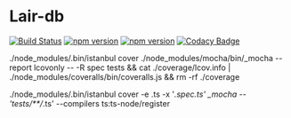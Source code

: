 # Lair-db

[![Build Status](https://travis-ci.org/onechiporenko/lair.svg?branch=master)](https://travis-ci.org/onechiporenko/lair)
[![npm version](https://badge.fury.io/js/lair-db.svg)](https://badge.fury.io/js/lair-db)
[![npm version](https://img.shields.io/npm/dm/lair-db.svg)](https://npmjs.com/package/lair-db)
[![Codacy Badge](https://api.codacy.com/project/badge/Grade/a308984984ff4f9a826a5b34be2cc46a)](https://www.codacy.com/app/cv_github/lair)

./node_modules/.bin/istanbul cover ./node_modules/mocha/bin/_mocha --report lcovonly -- -R spec tests && cat ./coverage/lcov.info | ./node_modules/coveralls/bin/coveralls.js && rm -rf ./coverage

./node_modules/.bin/istanbul cover -e .ts -x '*.spec.ts' _mocha -- 'tests/**/*.ts' --compilers ts:ts-node/register